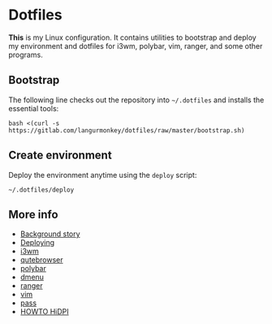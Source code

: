 # Dotfiles

**This** is my Linux configuration. 
It contains utilities to bootstrap and deploy my environment and dotfiles for
i3wm, polybar, vim, ranger, and some other programs.

## Bootstrap

The following line checks out the repository into `~/.dotfiles` and installs the essential tools:

```console
bash <(curl -s https://gitlab.com/langurmonkey/dotfiles/raw/master/bootstrap.sh)
```

## Create environment

Deploy the environment anytime using the `deploy` script:

```console
~/.dotfiles/deploy
```

## More info

- [Background story](docs/bg.md)
- [Deploying](docs/deploy.md)
- [i3wm](docs/i3wm.md)
- [qutebrowser](docs/qutebrowser.md)
- [polybar](docs/polybar.md)
- [dmenu](docs/dmenu.md)
- [ranger](docs/ranger.md)
- [vim](docs/vim.md)
- [pass](docs/pass.md)
- [HOWTO HiDPI](docs/hidpi.md)
